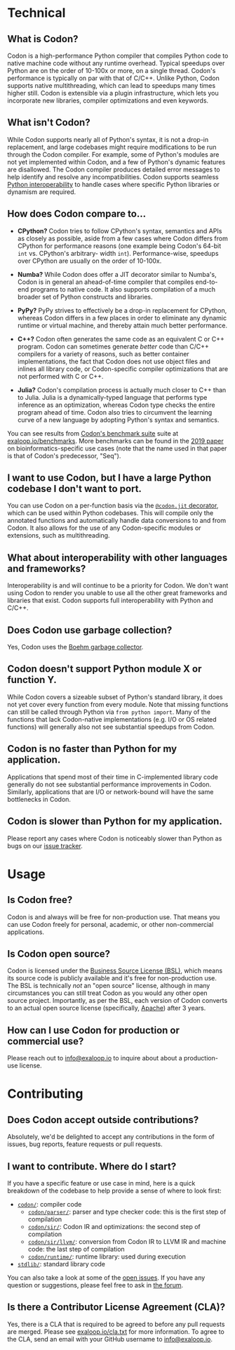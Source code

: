 # Technical

## What is Codon?

Codon is a high-performance Python compiler that compiles Python code to native machine code
without any runtime overhead. Typical speedups over Python are on the order of 10-100x or more,
on a single thread. Codon's performance is typically on par with that of C/C++. Unlike Python,
Codon supports native multithreading, which can lead to speedups many times higher still.
Codon is extensible via a plugin infrastructure, which lets you incorporate new libraries,
compiler optimizations and even keywords.

## What isn't Codon?

While Codon supports nearly all of Python's syntax, it is not a drop-in replacement, and large
codebases might require modifications to be run through the Codon compiler. For example, some
of Python's modules are not yet implemented within Codon, and a few of Python's dynamic features
are disallowed. The Codon compiler produces detailed error messages to help identify and resolve
any incompatibilities. Codon supports seamless [Python interoperability](../interop/python.md) to
handle cases where specific Python libraries or dynamism are required.

## How does Codon compare to...

- **CPython?** Codon tries to follow CPython's syntax, semantics and APIs as
  closely as possible, aside from a few cases where Codon differs from CPython for
  performance reasons (one example being Codon's 64-bit `int` vs. CPython's arbitrary-
  width `int`). Performance-wise, speedups over CPython are usually on the order of 10-100x.

- **Numba?** While Codon does offer a JIT decorator similar to Numba's, Codon is in
  general an ahead-of-time compiler that compiles end-to-end programs to native code.
  It also supports compilation of a much broader set of Python constructs and libraries.

- **PyPy?** PyPy strives to effectively be a drop-in replacement for CPython, whereas
  Codon differs in a few places in order to eliminate any dynamic runtime or virtual
  machine, and thereby attain much better performance.

- **C++?** Codon often generates the same code as an equivalent C or C++ program. Codon
  can sometimes generate *better* code than C/C++ compilers for a variety of reasons, such
  as better container implementations, the fact that Codon does not use object files and
  inlines all library code, or Codon-specific compiler optimizations that are not performed
  with C or C++.

- **Julia?** Codon's compilation process is actually much closer to C++ than to Julia. Julia
  is a dynamically-typed language that performs type inference as an optimization, whereas
  Codon type checks the entire program ahead of time. Codon also tries to circumvent the learning
  curve of a new language by adopting Python's syntax and semantics.

You can see results from [Codon's benchmark suite](https://github.com/exaloop/codon/tree/develop/bench)
suite at [exaloop.io/benchmarks](https://exaloop.io/benchmarks).
More benchmarks can be found in the [2019 paper](https://dl.acm.org/doi/10.1145/3360551)
on bioinformatics-specific use cases (note that the name used in that paper is that of Codon's predecessor,
"Seq").

## I want to use Codon, but I have a large Python codebase I don't want to port.

You can use Codon on a per-function basis via the [`@codon.jit` decorator](../interop/decorator.md),
which can be used within Python codebases. This will compile only the annotated functions
and automatically handle data conversions to and from Codon. It also allows for
the use of any Codon-specific modules or extensions, such as multithreading.

## What about interoperability with other languages and frameworks?

Interoperability is and will continue to be a priority for Codon.
We don't want using Codon to render you unable to use all the other great frameworks and
libraries that exist. Codon supports full interoperability with Python and C/C++.

## Does Codon use garbage collection?

Yes, Codon uses the [Boehm garbage collector](https://github.com/ivmai/bdwgc).

## Codon doesn't support Python module X or function Y.

While Codon covers a sizeable subset of Python's standard library, it does not yet cover
every function from every module. Note that missing functions can still be called through
Python via `from python import`. Many of the functions that lack Codon-native implementations
(e.g. I/O or OS related functions) will generally also not see substantial speedups from Codon.

## Codon is no faster than Python for my application.

Applications that spend most of their time in C-implemented library code generally do not
see substantial performance improvements in Codon. Similarly, applications that are I/O or
network-bound will have the same bottlenecks in Codon.

## Codon is slower than Python for my application.

Please report any cases where Codon is noticeably slower than Python as bugs on our
[issue tracker](https://github.com/exaloop/codon/issues).

# Usage

## Is Codon free?

Codon is and always will be free for non-production use. That means you can use Codon
freely for personal, academic, or other non-commercial applications.

## Is Codon open source?

Codon is licensed under the [Business Source License (BSL)](https://mariadb.com/bsl11/), which
means its source code is publicly available and it's free for non-production use. The BSL
is technically *not* an "open source" license, although in many circumstances you can still treat
Codon as you would any other open source project. Importantly, as per the BSL, each version of
Codon converts to an actual open source license (specifically, [Apache](https://www.apache.org/licenses/LICENSE-2.0))
after 3 years.

## How can I use Codon for production or commercial use?

Please reach out to [info@exaloop.io](mailto:info@exaloop.io) to inquire about about a
production-use license.

# Contributing

## Does Codon accept outside contributions?

Absolutely, we'd be delighted to accept any contributions in the form of issues, bug reports,
feature requests or pull requests.

## I want to contribute. Where do I start?

If you have a specific feature or use case in mind, here is a quick breakdown of the codebase
to help provide a sense of where to look first:

- [`codon/`](https://github.com/exaloop/codon/tree/develop/codon): compiler code
  - [`codon/parser/`](https://github.com/exaloop/codon/tree/develop/codon/parser):
    parser and type checker code: this is the first step of compilation
  - [`codon/sir/`](https://github.com/exaloop/codon/tree/develop/codon/sir):
    Codon IR and optimizations: the second step of compilation
  - [`codon/sir/llvm/`](https://github.com/exaloop/codon/tree/develop/codon/sir/llvm):
    conversion from Codon IR to LLVM IR and machine code: the last step of compilation
  - [`codon/runtime/`](https://github.com/exaloop/codon/tree/develop/codon/runtime):
    runtime library: used during execution
- [`stdlib/`](https://github.com/exaloop/codon/tree/develop/stdlib): standard library code

You can also take a look at some of the [open issues](https://github.com/exaloop/codon/issues). If you
have any question or suggestions, please feel free to ask in [the forum](https://github.com/exaloop/codon/discussions).

## Is there a Contributor License Agreement (CLA)?

Yes, there is a CLA that is required to be agreed to before any pull requests are merged.
Please see [exaloop.io/cla.txt](https://exaloop.io/cla.txt) for more information. To agree to
the CLA, send an email with your GitHub username to [info@exaloop.io](mailto:info@exaloop.io).
